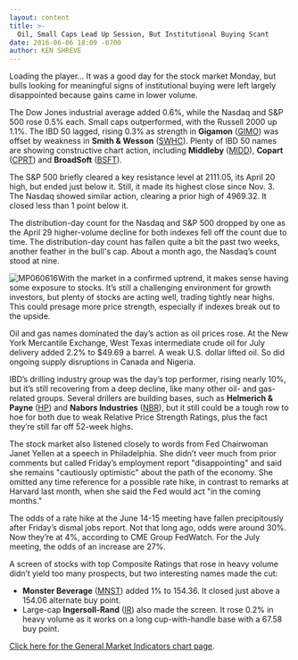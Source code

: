 ```yaml
---
layout: content
title: >-
  Oil, Small Caps Lead Up Session, But Institutional Buying Scant
date: 2016-06-06 18:09 -0700
author: KEN SHREVE
---
```






Loading the player...
It was a good day for the stock market Monday, but bulls looking for meaningful signs of institutional buying were left largely disappointed because gains came in lower volume.


The Dow Jones industrial average added 0.6%, while the Nasdaq and S&P 500 rose 0.5% each. Small caps outperformed, with the Russell 2000 up 1.1%. The IBD 50 lagged, rising 0.3% as strength in **Gigamon** ([GIMO](https://research.investors.com/quote.aspx?symbol=GIMO)) was offset by weakness in **Smith & Wesson** ([SWHC](https://research.investors.com/quote.aspx?symbol=SWHC)). Plenty of IBD 50 names are showing constructive chart action, including **Middleby** ([MIDD](https://research.investors.com/quote.aspx?symbol=MIDD)), **Copart** ([CPRT](https://research.investors.com/quote.aspx?symbol=CPRT)) and **BroadSoft** ([BSFT](https://research.investors.com/quote.aspx?symbol=BSFT)).


The S&P 500 briefly cleared a key resistance level at 2111.05, its April 20 high, but ended just below it. Still, it made its highest close since Nov. 3. The Nasdaq showed similar action, clearing a prior high of 4969.32. It closed less than 1 point below it.


The distribution-day count for the Nasdaq and S&P 500 dropped by one as the April 29 higher-volume decline for both indexes fell off the count due to time. The distribution-day count has fallen quite a bit the past two weeks, another feather in the bull's cap. About a month ago, the Nasdaq’s count stood at nine.


![MP060616](https://www.investors.com/wp-content/uploads/2016/06/MP060616-169x300.jpg)With the market in a confirmed uptrend, it makes sense having some exposure to stocks. It’s still a challenging environment for growth investors, but plenty of stocks are acting well, trading tightly near highs. This could presage more price strength, especially if indexes break out to the upside.


Oil and gas names dominated the day’s action as oil prices rose. At the New York Mercantile Exchange, West Texas intermediate crude oil for July delivery added 2.2% to $49.69 a barrel. A weak U.S. dollar lifted oil. So did ongoing supply disruptions in Canada and Nigeria.


IBD’s drilling industry group was the day’s top performer, rising nearly 10%, but it’s still recovering from a deep decline, like many other oil- and gas-related groups. Several drillers are building bases, such as **Helmerich & Payne** ([HP](https://research.investors.com/quote.aspx?symbol=HP)) and **Nabors Industries** ([NBR](https://research.investors.com/quote.aspx?symbol=NBR)), but it still could be a tough row to hoe for both due to weak Relative Price Strength Ratings, plus the fact they’re still far off 52-week highs.


The stock market also listened closely to words from Fed Chairwoman Janet Yellen at a speech in Philadelphia. She didn’t veer much from prior comments but called Friday’s employment report "disappointing" and said she remains "cautiously optimistic" about the path of the economy. She omitted any time reference for a possible rate hike, in contrast to remarks at Harvard last month, when she said the Fed would act "in the coming months."


The odds of a rate hike at the June 14-15 meeting have fallen precipitously after Friday’s dismal jobs report. Not that long ago, odds were around 30%. Now they’re at 4%, according to CME Group FedWatch. For the July meeting, the odds of an increase are 27%.


A screen of stocks with top Composite Ratings that rose in heavy volume didn’t yield too many prospects, but two interesting names made the cut:


* **Monster Beverage** ([MNST](https://research.investors.com/quote.aspx?symbol=MNST)) added 1% to 154.36. It closed just above a 154.06 alternate buy point.
* Large-cap **Ingersoll-Rand** ([IR](https://research.investors.com/quote.aspx?symbol=IR)) also made the screen. It rose 0.2% in heavy volume as it works on a long cup-with-handle base with a 67.58 buy point.


[Click here for the General Market Indicators chart page](https://www.investors.com/wp-content/uploads/2016/06/IBD0606154343GMI.pdf).




